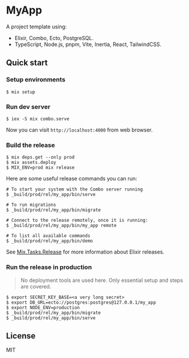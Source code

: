 # MyApp

A project template using:

- Elixir, Combo, Ecto, PostgreSQL.
- TypeScript, Node.js, pnpm, Vite, Inertia, React, TailwindCSS.

## Quick start

### Setup environments

```
$ mix setup
```

### Run dev server

```
$ iex -S mix combo.serve
```

Now you can visit `http://localhost:4000` from web browser.

### Build the release

```
$ mix deps.get --only prod
$ mix assets.deploy
$ MIX_ENV=prod mix release
```

Here are some useful release commands you can run:

```
# To start your system with the Combo server running
$ _build/prod/rel/my_app/bin/serve

# To run migrations
$ _build/prod/rel/my_app/bin/migrate

# Connect to the release remotely, once it is running:
$ _build/prod/rel/my_app/bin/my_app remote

# To list all available commands
$ _build/prod/rel/my_app/bin/demo
```

See [Mix.Tasks.Release](https://hexdocs.pm/mix/Mix.Tasks.Release.html) for more information about Elixir releases.

### Run the release in production

> No deployment tools are used here. Only essential setup and steps are covered.

```
$ export SECRET_KEY_BASE=<a very long secret>
$ export DB_URL=ecto://postgres:postgres@127.0.0.1/my_app
$ export NODE_ENV=production
$ _build/prod/rel/my_app/bin/migrate
$ _build/prod/rel/my_app/bin/serve
```

## License

MIT
